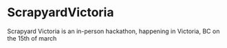 # ScrapyardVictoria
Scrapyard Victoria is an in-person hackathon, happening in Victoria, BC on the 15th of march
